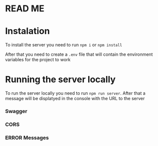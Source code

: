 # READ ME 

# Instalation 
  To install the server you need to run `npm i` or `npm install` 

  After that you need to create a `.env` file that will contain the environment variables for the project to work

# Running the server locally 

To run the server locally you need to run `npm run server`. After that a message will be displatyed in the console with the URL to the server



### Swagger
### CORS 
### ERROR Messages